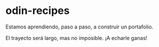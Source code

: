 # odin-recipes

Estamos aprendiendo, paso a paso, a construir un portafolio.

El trayecto será largo, mas no imposible. ¡A echarle ganas!